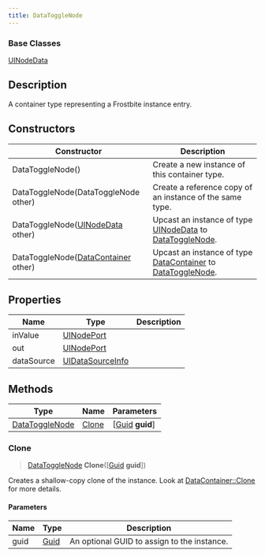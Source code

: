 ```yaml
---
title: DataToggleNode
---
```

### Base Classes

[UINodeData](/vext/ref/fb/uinodedata/)

## Description

A container type representing a Frostbite instance entry.

## Constructors

| Constructor                                                               | Description                                                                                                         |
| ------------------------------------------------------------------------- | ------------------------------------------------------------------------------------------------------------------- |
| DataToggleNode()                                                          | Create a new instance of this container type.                                                                       |
| DataToggleNode(DataToggleNode other)                                      | Create a reference copy of an instance of the same type.                                                            |
| DataToggleNode([UINodeData](/vext/ref/fb/uinodedata/) other)                            | Upcast an instance of type [UINodeData](/vext/ref/fb/uinodedata/) to [DataToggleNode](/vext/ref/fb/datatogglenode/).                            |
| DataToggleNode([DataContainer](/vext/ref/shared/class/datacontainer) other) | Upcast an instance of type [DataContainer](/vext/ref/shared/class/datacontainer) to [DataToggleNode](/vext/ref/fb/datatogglenode/). |

## Properties

| Name       | Type                                 | Description |
| ---------- | ------------------------------------ | ----------- |
| inValue    | [UINodePort](/vext/ref/fb/uinodeport/)             |             |
| out        | [UINodePort](/vext/ref/fb/uinodeport/)             |             |
| dataSource | [UIDataSourceInfo](/vext/ref/fb/uidatasourceinfo/) |             |

## Methods

| Type                             | Name            | Parameters                                     |
| -------------------------------- | --------------- | ---------------------------------------------- |
| [DataToggleNode](/vext/ref/fb/datatogglenode/) | [Clone](#clone) | \[[Guid](/vext/ref/shared/class/guid) **guid**\] |

### Clone

> [DataToggleNode](/vext/ref/fb/datatogglenode/) **Clone**(\[[Guid](/vext/ref/shared/class/guid) **guid**\])

Creates a shallow-copy clone of the instance. Look at [DataContainer::Clone](/vext/ref/shared/class/datacontainer#clone) for more details.

#### Parameters

| Name | Type         | Description                                 |
| ---- | ------------ | ------------------------------------------- |
| guid | [Guid](/vext/ref/shared/class/guid/) | An optional GUID to assign to the instance. |
